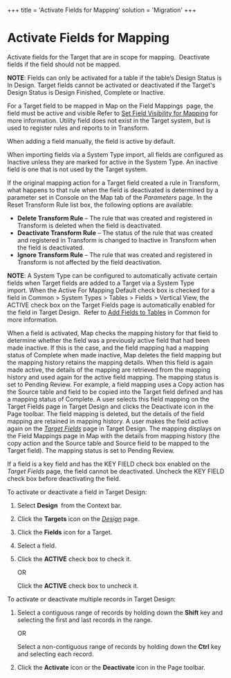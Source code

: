 +++
title = 'Activate Fields for Mapping'
solution = 'Migration'
+++

# Activate Fields for Mapping

Activate fields for the Target that are in scope for mapping.
 Deactivate fields if the field should not be mapped.

**NOTE**: Fields can only be activated for a table if the table’s Design
Status is In Design. Target fields cannot be activated or deactivated if
the Target's Design Status is Design Finished, Complete or Inactive.

For a Target field to be mapped in Map on the Field Mappings  page, the
field must be active and visible Refer to [Set Field Visibility for
Mapping](Set_Field_Visibility_for_Mapping.htm) for more information.
Utility field does not exist in the Target system, but is used to
register rules and reports to in Transform.

When adding a field manually, the field is active by default.

When importing fields via a System Type import, all fields are
configured as Inactive unless they are marked for active in the System
Type. An inactive field is one that is not used by the Target system.

If the original mapping action for a Target field created a rule in
Transform, what happens to that rule when the field is deactivated is
determined by a parameter set in Console on the Map tab of the
*Parameters* page. In the Reset Transform Rule list box, the following
options are available:

  - **Delete Transform Rule** – The rule that was created and registered
    in Transform is deleted when the field is deactivated.
  - **Deactivate Transform Rule** – The status of the rule that was
    created and registered in Transform is changed to Inactive in
    Transform when the field is deactivated.
  - **Ignore Transform Rule** – The rule that was created and registered
    in Transform is not affected by the field deactivation.

**NOTE**: A System Type can be configured to automatically activate
certain fields when Target fields are added to a Target via a System
Type import. When the Active For Mapping Default check box is checked
for a field in Common \> System Types \> Tables \> Fields \> Vertical
View, the ACTIVE check box on the Target Fields page is automatically
enabled for the field in Target Design.  Refer to [Add Fields to
Tables](../../../Platform/Common/Use_Cases/Add_Fields_to_Tables.htm) in
Common for more information.

When a field is activated, Map checks the mapping history for that field
to determine whether the field was a previously active field that had
been made inactive. If this is the case, and the field mapping had a
mapping status of Complete when made inactive, Map deletes the field
mapping but the mapping history retains the mapping details. When this
field is again made active, the details of the mapping are retrieved
from the mapping history and used again for the active field mapping.
The mapping status is set to Pending Review. For example, a field
mapping uses a Copy action has the Source table and field to be copied
into the Target field defined and has a mapping status of Complete. A
user selects this field mapping on the Target Fields page in Target
Design and clicks the Deactivate icon in the Page toolbar. The field
mapping is deleted, but the details of the field mapping are retained in
mapping history. A user makes the field active again on the *[Target
Fields](../Page_Desc/Target_Fields_H_Target_Design.htm)* page in Target
Design. The mapping displays on the Field Mappings page in Map with the
details from mapping history (the copy action and the Source table and
Source field to be mapped to the Target field). The mapping status is
set to Pending Review.

If a field is a key field and has the KEY FIELD check box enabled on the
*Target Fields* page, the field cannot be deactivated. Uncheck the KEY
FIELD check box before deactivating the field.

To activate or deactivate a field in Target Design:

1.  Select **Design**  from the Context bar.

2.  Click the **Targets** icon on the
    *[Design](../Page_Desc/Design.htm)* page.

3.  Click the **Fields** icon for a Target.

4.  Select a field.

5.  Click the **ACTIVE** check box to check it.
    
    OR
    
    Click the **ACTIVE** check box to uncheck it.

To activate or deactivate multiple records in Target Design:

1.  Select a contiguous range of records by holding down the **Shift**
    key and selecting the first and last records in the range.
    
    OR
    
    Select a non-contiguous range of records by holding down the
    **Ctrl** key and selecting each record.

2.  Click the **Activate** icon or the **Deactivate** icon in the Page
    toolbar.

